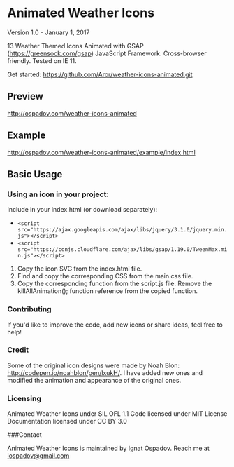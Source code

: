 # Animated Weather Icons

Version 1.0 - January 1, 2017

13 Weather Themed Icons Animated with GSAP (https://greensock.com/gsap) JavaScript Framework. Cross-browser friendly. Tested on IE 11.

Get started: https://github.com/Aror/weather-icons-animated.git

## Preview
http://ospadov.com/weather-icons-animated

## Example
http://ospadov.com/weather-icons-animated/example/index.html

## Basic Usage

### Using an icon in your project:

Include in your index.html (or download separately):
* ```<script src="https://ajax.googleapis.com/ajax/libs/jquery/3.1.0/jquery.min.js"></script>```
* ```<script src="https://cdnjs.cloudflare.com/ajax/libs/gsap/1.19.0/TweenMax.min.js"></script>```

1. Copy the icon SVG from the index.html file.
2. Find and copy the corresponding CSS from the main.css file.
3. Copy the corresponding function from the script.js file. Remove the killAllAnimation(); function reference from the copied function.

### Contributing

If you'd like to improve the code, add new icons or share ideas, feel free to help!

### Credit

Some of the original icon designs were made by Noah Blon: http://codepen.io/noahblon/pen/lxukH/. I have added new ones and modified the animation and appearance of the original ones.

### Licensing

Animated Weather Icons under SIL OFL 1.1
Code licensed under MIT License
Documentation licensed under CC BY 3.0

###Contact

Animated Weather Icons is maintained by Ignat Ospadov. Reach me at iospadov@gmail.com
